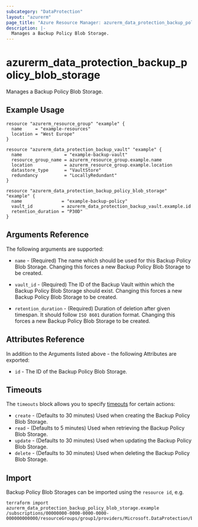 ```yaml
---
subcategory: "DataProtection"
layout: "azurerm"
page_title: "Azure Resource Manager: azurerm_data_protection_backup_policy_blob_storage"
description: |-
  Manages a Backup Policy Blob Storage.
---
```


# azurerm_data_protection_backup_policy_blob_storage

Manages a Backup Policy Blob Storage.

## Example Usage

```hcl
resource "azurerm_resource_group" "example" {
  name     = "example-resources"
  location = "West Europe"
}

resource "azurerm_data_protection_backup_vault" "example" {
  name                = "example-backup-vault"
  resource_group_name = azurerm_resource_group.example.name
  location            = azurerm_resource_group.example.location
  datastore_type      = "VaultStore"
  redundancy          = "LocallyRedundant"
}

resource "azurerm_data_protection_backup_policy_blob_storage" "example" {
  name               = "example-backup-policy"
  vault_id           = azurerm_data_protection_backup_vault.example.id
  retention_duration = "P30D"
}
```

## Arguments Reference

The following arguments are supported:

* `name` - (Required) The name which should be used for this Backup Policy Blob Storage. Changing this forces a new Backup Policy Blob Storage to be created.

* `vault_id` - (Required) The ID of the Backup Vault within which the Backup Policy Blob Storage should exist. Changing this forces a new Backup Policy Blob Storage to be created.
  
* `retention_duration` - (Required) Duration of deletion after given timespan. It should follow `ISO 8601` duration format. Changing this forces a new Backup Policy Blob Storage to be created.

## Attributes Reference

In addition to the Arguments listed above - the following Attributes are exported: 

* `id` - The ID of the Backup Policy Blob Storage.

## Timeouts

The `timeouts` block allows you to specify [timeouts](https://www.terraform.io/language/resources/syntax#operation-timeouts) for certain actions:

* `create` - (Defaults to 30 minutes) Used when creating the Backup Policy Blob Storage.
* `read` - (Defaults to 5 minutes) Used when retrieving the Backup Policy Blob Storage.
* `update` - (Defaults to 30 minutes) Used when updating the Backup Policy Blob Storage.
* `delete` - (Defaults to 30 minutes) Used when deleting the Backup Policy Blob Storage.

## Import

Backup Policy Blob Storages can be imported using the `resource id`, e.g.

```shell
terraform import azurerm_data_protection_backup_policy_blob_storage.example /subscriptions/00000000-0000-0000-0000-000000000000/resourceGroups/group1/providers/Microsoft.DataProtection/backupVaults/vault1/backupPolicies/backupPolicy1
```
